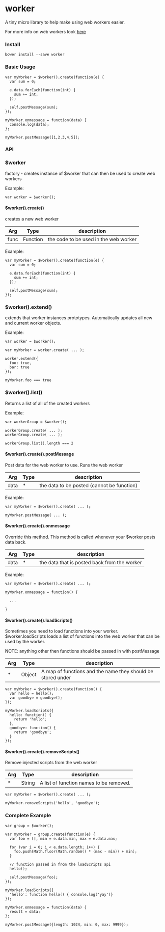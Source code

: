 # worker

A tiny micro library to help make using web workers easier.

For more info on web workers look [here](https://developer.mozilla.org/en-US/docs/Web/API/Web_Workers_API/Using_web_workers)

### Install

```
bower install --save worker
```

### Basic Usage

```JS
var myWorker = $worker().create(function(e) {
  var sum = 0;
  
  e.data.forEach(function(int) {
    sum += int;
  });
  
  self.postMessage(sum);
});

myWorker.onmessage = function(data) {
  console.log(data);
};

myWorker.postMessage([1,2,3,4,5]);
```

### API

### $worker
factory - creates instance of $worker that can then be used to create web workers

Example:
```JS
var worker = $worker();
```

#### $worker().create()
creates a new web worker

| Arg     | Type    | description |
| --------|---------|-------|
| func  | Function   | the code to be used in the web worker    |

Example:
```JS
var myWorker = $worker().create(function(e) {
  var sum = 0;
  
  e.data.forEach(function(int) {
    sum += int;
  });
  
  self.postMessage(sum);
});
```

### $worker().extend()
extends that worker instances prototypes. Automatically updates all new and current worker objects.

Example:
```JS
var worker = $worker();

var myWorker = worker.create( ... );

worker.extend({
  foo: true,
  bar: true
});

myWorker.foo === true
```

### $worker().list()
Returns a list of all of the created workers

Example:
```JS
var workerGroup = $worker();

workerGroup.create( ... );
workerGroup.create( ... );

workerGroup.list().length === 2
```

#### $worker().create().postMessage
Post data for the web worker to use. Runs the web worker

| Arg     | Type    | description |
| --------|---------|-------|
| data  | * | the data to be posted (cannot be function)  |

Example:
```JS
var myWorker = $worker().create( ... );

myWorker.postMessage( ... );
```

#### $worker().create().onmessage
Override this method. This method is called whenever your $worker posts data back.

| Arg     | Type    | description |
| --------|---------|-------|
| data  | * | the data that is posted back from the worker|

Example:
```JS
var myWorker = $worker().create( ... );

myWorker.onmessage = function() {

  ...

}
```

#### $worker().create().loadScripts()
Sometimes you need to load functions into your worker. $worker.loadScripts loads a list of functions into the web worker that can be used by the worker. 

NOTE: anything other then functions should be passed in with postMessage 

| Arg     | Type    | description |
| --------|---------|-------|
| *  | Object | A map of functions and the name they should be stored under  |

```JS
var myWorker = $worker().create(function() {
  var hello = hello();
  var goodbye = goodbye();
});

myWorker.loadScripts({
  hello: function() {
    return 'hello';
  }, 
  goodbye: function() {
    return 'goodbye';
  }
});
```

#### $worker().create().removeScripts()
Remove injected scripts from the web worker

| Arg     | Type    | description |
| --------|---------|-------|
| *  | String | A list of function names to be removed.  |

```JS
var myWorker = $worker().create( ... );

myWorker.removeScripts('hello', 'goodbye');
```


### Complete Example
```JS
var group = $worker();

var myWorker = group.create(function(e) {
  var foo = [], min = e.data.min, max = e.data.max;
  
  for (var i = 0; i < e.data.length; i++) {
    foo.push(Math.floor(Math.random() * (max - min)) + min);
  }
  
  // function passed in from the loadScripts api
  hello();

  self.postMessage(foo);
});

myWorker.loadScripts({
  'hello': function hello() { console.log('yay')}
});

myWorker.onmessage = function(data) {
  result = data;
};

myWorker.postMessage({length: 1024, min: 0, max: 9999});
```



